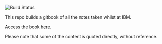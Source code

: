 ![Build Status](https://travis-ci.com/Stevinson/tech-book.svg?branch=master)

This repo builds a gitbook of all the notes taken whilst at IBM.

Access the book [here](https://edward-stevinson.gitbook.io/tech-notes/).

Please note that some of the content is quoted directly, without reference.
